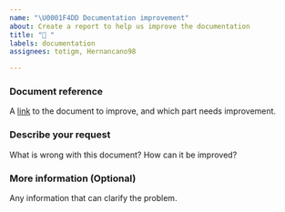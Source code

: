 ```yaml
---
name: "\U0001F4DD Documentation improvement"
about: Create a report to help us improve the documentation
title: "📝 "
labels: documentation
assignees: totigm, Hernancano98

---
```


### Document reference
A [link](https://github.com/totigm/twitter-tokens-generator#readme) to the document to improve, and which part needs improvement.

### Describe your request
What is wrong with this document? How can it be improved?

### More information (Optional)
Any information that can clarify the problem.
